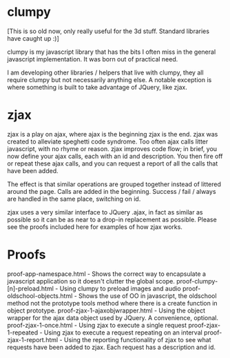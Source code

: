 clumpy
======

[This is so old now, only really useful for the 3d stuff. Standard libraries have caught up :)]

clumpy is my javascript library that has the bits I often miss in the general javascript implementation. It was born out of practical need.

I am developing other libraries / helpers that live with clumpy, they all require clumpy but not necessarily anything else. A notable exception is where something is built to take advantage of JQuery, like zjax.


zjax
====

zjax is a play on ajax, where ajax is the beginning zjax is the end. zjax was created to alleviate speghetti code syndrome. Too often ajax calls litter javascript, with no rhyme or reason. zjax improves code flow; in brief, you now define your ajax calls, each with an id and description. You then fire off or repeat these ajax calls, and you can request a report of all the calls that have been added.

The effect is that similar operations are grouped together instead of littered around the page. Calls are added in the beginning. Success / fail / always are handled in the same place, switching on id.

zjax uses a very similar interface to JQuery .ajax, in fact as similar as possible so it can be as near to a drop-in replacement as possible. Please see the proofs included here for examples of how zjax works.


Proofs
======

proof-app-namespace.html - Shows the correct way to encapsulate a javascript application so it doesn't clutter the global scope.
proof-clumpy-[n]-preload.html - Using clumpy to preload images and audio
proof-oldschool-objects.html - Shows the use of OO in javascript, the oldschool method not the prototype tools method where there is a create function in object prototype.
proof-zjax-1-ajaxobjwrapper.html - Using the object wrapper for the ajax data object used by JQuery. A convenience, optional.
proof-zjax-1-once.html - Using zjax to execute a single request
proof-zjax-1-repeated - Using zjax to execute a request repeating on an interval
proof-zjax-1-report.html - Using the reporting functionality of zjax to see what requests have been added to zjax. Each request has a description and id.

